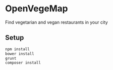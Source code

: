 # OpenVegeMap

Find vegetarian and vegan restaurants in your city

## Setup

```bash
npm install
bower install
grunt
composer install
```
